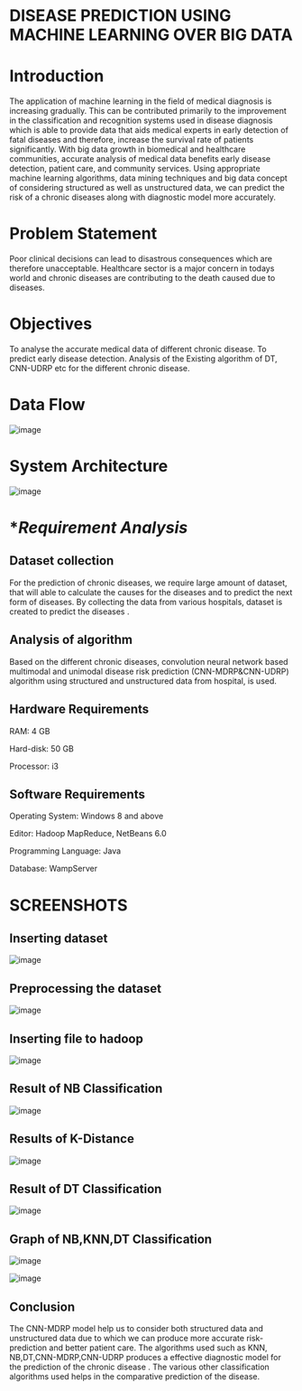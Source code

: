 # DISEASE PREDICTION USING MACHINE LEARNING OVER BIG DATA

# **Introduction**

The application of machine learning in the field of medical diagnosis is increasing gradually. This can be contributed primarily to the improvement in the classification and recognition systems used in disease diagnosis which is able to provide data that aids medical experts in early detection of fatal diseases and therefore, increase the survival rate of patients significantly.
With big data growth in biomedical and healthcare communities, accurate analysis of medical data benefits early disease detection, patient care, and community services.
Using appropriate machine learning algorithms, data mining techniques and big data concept of considering structured as well as unstructured data, we can predict the risk of a chronic diseases along with diagnostic model more accurately.

# **Problem Statement**

Poor clinical decisions can lead to disastrous consequences which are therefore unacceptable. 
Healthcare sector is a major concern in todays world and chronic diseases are contributing to the death caused due to diseases.

# **Objectives**

To analyse the accurate medical data of different chronic disease.
To predict early disease detection.
 Analysis of the Existing algorithm of  DT, CNN-UDRP etc for the different chronic disease.


# **Data Flow**
![image](https://user-images.githubusercontent.com/89210060/150808558-53cd6993-1681-47ca-a603-1d07bd24894f.png)

# **System Architecture**
![image](https://user-images.githubusercontent.com/89210060/150809719-59754589-43ab-4b7e-a213-03d2a6b575b3.png)

# **Requirement Analysis*

## **Dataset collection**
For the prediction of chronic diseases, we require large amount of dataset, that will able to calculate the causes for the diseases and to predict the next form of diseases. By collecting the data from various hospitals, dataset is created to predict the diseases
.
## **Analysis of algorithm**
Based on the different chronic diseases, convolution neural network based multimodal and unimodal disease risk prediction (CNN-MDRP&CNN-UDRP) algorithm using structured and unstructured data from hospital, is used.

## **Hardware Requirements** 

RAM: 4 GB

Hard-disk: 50 GB

Processor: i3

## **Software Requirements**

Operating System: Windows 8 and above

Editor: Hadoop MapReduce, NetBeans 6.0 

Programming Language: Java

Database: WampServer



# **SCREENSHOTS**

## Inserting dataset
![image](https://user-images.githubusercontent.com/89210060/150810583-da151209-80c0-4968-a40d-83573008f279.png)


## Preprocessing the dataset
![image](https://user-images.githubusercontent.com/89210060/150812476-11340ef9-a6fc-4238-bf25-16b31d17ad34.png)


## Inserting file to hadoop
![image](https://user-images.githubusercontent.com/89210060/150812574-71426827-311d-47cc-877c-f4edcbfc303b.png)


## Result of NB Classification
![image](https://user-images.githubusercontent.com/89210060/150812765-26c92120-2cd3-400f-9b77-44c8cacbcbff.png)


## Results of K-Distance
![image](https://user-images.githubusercontent.com/89210060/150813019-a7c02944-b630-472e-990b-385d098ff00c.png)


## Result of DT Classification
![image](https://user-images.githubusercontent.com/89210060/150813191-7c0bbfb7-6773-4429-9b4b-9f01d774bb29.png)


## Graph of NB,KNN,DT Classification
![image](https://user-images.githubusercontent.com/89210060/150813333-0f8a72fa-1abc-4989-ada5-01a7dc20a617.png)


![image](https://user-images.githubusercontent.com/89210060/150813467-766888ab-6c8a-4c2c-adff-2e8142daf90d.png)

## **Conclusion**

The CNN-MDRP  model help us to consider both structured data and unstructured data due to which we can produce more accurate risk-prediction and better patient care.
The algorithms used such as KNN, NB,DT,CNN-MDRP,CNN-UDRP  produces a effective diagnostic model for the prediction of the chronic disease .
The various other classification algorithms used helps in the comparative prediction of the disease.




